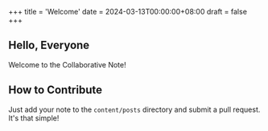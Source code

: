 +++
title = 'Welcome'
date = 2024-03-13T00:00:00+08:00
draft = false
+++

## Hello, Everyone

Welcome to the Collaborative Note!

## How to Contribute

Just add your note to the `content/posts` directory and submit a pull request. It's that simple!
